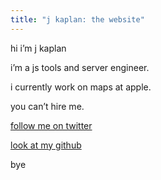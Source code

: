 ```yaml
---
title: "j kaplan: the website"
---
```

hi i’m j kaplan

i’m a js tools and server engineer.

i currently work on maps at apple.

you can’t hire me.

[follow me on twitter](https://twitter.com/jkap)

[look at my github](https://github.com/jkap)

bye

